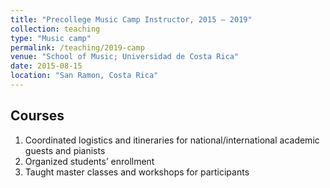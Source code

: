 ```yaml
---
title: "Precollege Music Camp Instructor, 2015 – 2019"
collection: teaching
type: "Music camp"
permalink: /teaching/2019-camp
venue: "School of Music; Universidad de Costa Rica"
date: 2015-08-15
location: "San Ramon, Costa Rica"
---
```


Courses
------
1. Coordinated logistics and itineraries for national/international academic guests and pianists	
2. Organized students’ enrollment
3. Taught master classes and workshops for participants


